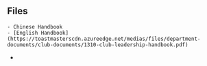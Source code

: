 ## Files
	- Chinese Handbook
	- [English Handbook](https://toastmasterscdn.azureedge.net/medias/files/department-documents/club-documents/1310-club-leadership-handbook.pdf)
-